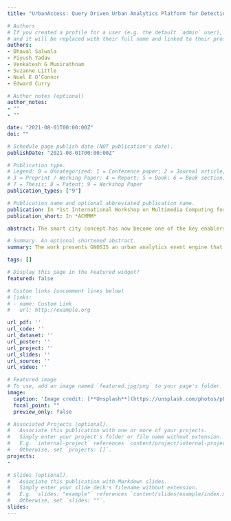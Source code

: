 ```yaml
---
title: "UrbanAccess: Query Driven Urban Analytics Platform for Detecting Complex Accessibility Event Patterns using Tactile Surfaces"

# Authors
# If you created a profile for a user (e.g. the default `admin` user), write the username (folder name) here 
# and it will be replaced with their full name and linked to their profile.
authors:
- Dhaval Salwala
- Piyush Yadav
- Venkatesh G Munirathnam
- Suzanne Little
- Noel E O’Connor
- Edward Curry

# Author notes (optional)
author_notes:
- ""
- ""

date: "2021-08-01T00:00:00Z"
doi: ""

# Schedule page publish date (NOT publication's date).
publishDate: "2021-08-01T00:00:00Z"

# Publication type.
# Legend: 0 = Uncategorized; 1 = Conference paper; 2 = Journal article;
# 3 = Preprint / Working Paper; 4 = Report; 5 = Book; 6 = Book section;
# 7 = Thesis; 8 = Patent; 9 = Workshop Paper
publication_types: ["9"]

# Publication name and optional abbreviated publication name.
publication: In *1st International Workshop on Multimedia Computing for Urban Data*
publication_short: In *ACMMM*

abstract: The smart city concept has now become one of the key enablers in urban city management. The adoption and permeation of ICT and AI-driven techniques have enabled the authorities to resolve poor urban planning issues with improved delivery of citizen services. One of the key existing urban problems is addressing the accessibility issue across  cities road crossing and facilitating visually impaired people via well-defined infrastructure. The research presented in this paper emphasized urban analytics that studies the road crossings and challenges one faces when accessing the footpaths of a city using the Tactile surfaces. This work demonstrates a distributed event analytics platform- GNOSIS to detect complex accessibility event patterns. GNOSIS ingest video data streams from cities infrastructure such as CCTV and detect tactile surface event patterns using an ensemble of deep learning models using a declarative query language. The work analyzes mainly three types of tactile surface - Blister, Cycleway and Directional, collected from different cities in Ireland using crowdsourcing techniques. Depending on the type of tactile surface, its colour and the making pattern, GNOSIS makes decisions in real-time and can play a vital role in aiding accessibility analytics that helps city planners in making careful navigational decisions in future plans.

# Summary. An optional shortened abstract.
summary: The work presents GNOSIS an urban analytics event engine that continuously monitors the incoming stream of pavements and generates notifications about the Crossing Type. It uses the colour of the pavings and paving type to make predictions. The research demonstrates how GNOSIS can automate the pavement detection process and guidance analysis.

tags: []

# Display this page in the Featured widget?
featured: false

# Custom links (uncomment lines below)
# links:
# - name: Custom Link
#   url: http://example.org

url_pdf: ''
url_code: ''
url_dataset: ''
url_poster: ''
url_project: ''
url_slides: ''
url_source: ''
url_video: ''

# Featured image
# To use, add an image named `featured.jpg/png` to your page's folder. 
image:
  caption: 'Image credit: [**Unsplash**](https://unsplash.com/photos/pLCdAaMFLTE)'
  focal_point: ""
  preview_only: false

# Associated Projects (optional).
#   Associate this publication with one or more of your projects.
#   Simply enter your project's folder or file name without extension.
#   E.g. `internal-project` references `content/project/internal-project/index.md`.
#   Otherwise, set `projects: []`.
projects:
- 

# Slides (optional).
#   Associate this publication with Markdown slides.
#   Simply enter your slide deck's filename without extension.
#   E.g. `slides: "example"` references `content/slides/example/index.md`.
#   Otherwise, set `slides: ""`.
slides:
---
```

